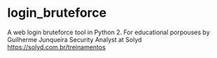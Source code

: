 # login_bruteforce
A web login bruteforce tool in Python 2. For educational porpouses by Guilherme Junqueira Security Analyst at Solyd https://solyd.com.br/treinamentos
